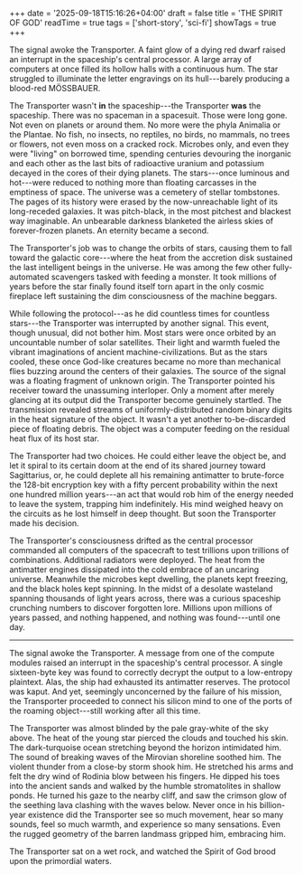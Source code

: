 +++
date = '2025-09-18T15:16:26+04:00'
draft = false
title = 'THE SPIRIT OF GOD'
readTime = true
tags = ['short-story', 'sci-fi']
showTags = true
+++

The signal awoke the Transporter. A faint glow of a dying red dwarf raised an
interrupt in the spaceship's central processor. A large array of computers
at once filled its hollow halls with a continuous hum. The star struggled to
illuminate the letter engravings on its hull---barely producing a blood-red
MÖSSBAUER.

<!--more-->

The Transporter wasn't **in** the spaceship---the Transporter **was** the
spaceship. There was no spaceman in a spacesuit. Those were long gone. Not even
on planets or around them. No more were the phyla Animalia or the Plantae.  No
fish, no insects, no reptiles, no birds, no mammals, no trees or flowers, not
even moss on a cracked rock. Microbes only, and even they were "living" on
borrowed time, spending centuries devouring the inorganic and each
other as the last bits of radioactive uranium and potassium decayed in the cores
of their dying planets.  The stars---once luminous and hot---were reduced to
nothing more than floating carcasses in the emptiness of space. The universe was
a cemetery of stellar tombstones. The pages of its history were erased by the
now-unreachable light of its long-receded galaxies. It was pitch-black, in the
most pitchest and blackest way imaginable. An unbearable darkness blanketed the
airless skies of forever-frozen planets. An eternity became a second.

The Transporter's job was to change the orbits of stars, causing them to fall
toward the galactic core---where the heat from the accretion disk sustained the
last intelligent beings in the universe. He was among the few other
fully-automated scavengers tasked with feeding a monster.  It took millions of
years before the star finally found itself torn apart in the only cosmic
fireplace left sustaining the dim consciousness of the machine beggars.

While following the protocol---as he did countless times for countless
stars---the Transporter was interrupted by another signal. This event, though
unusual, did not bother him. Most stars were once orbited by an uncountable
number of solar satellites. Their light and warmth fueled the vibrant
imaginations of ancient machine-civilizations. But as the stars cooled, these
once God-like creatures became no more than mechanical flies buzzing around the
centers of their galaxies.  The source of the signal was a floating fragment of
unknown origin. The Transporter pointed his receiver toward the unassuming
interloper. Only a moment after merely glancing at its output did the
Transporter become genuinely startled. The transmission revealed streams of
uniformly-distributed random binary digits in the heat signature of the object.
It wasn't a yet another to-be-discarded piece of floating debris.  The object
was a computer feeding on the residual heat flux of its host star.

The Transporter had two choices. He could either leave the object be, and let it
spiral to its certain doom at the end of its shared journey toward
Sagittarius, or, he could deplete all his remaining antimatter to brute-force
the 128-bit encryption key with a fifty percent probability within the next one
hundred million years---an act that would rob him of the energy needed to leave
the system, trapping him indefinitely.  His mind weighed heavy on the circuits
as he lost himself in deep thought. But soon the Transporter made his decision.

The Transporter's consciousness drifted as the central processor commanded all
computers of the spacecraft to test trillions upon trillions of combinations.
Additional radiators were deployed.  The heat from the antimatter engines
dissipated into the cold embrace of an uncaring universe. Meanwhile the microbes
kept dwelling, the planets kept freezing, and the black holes kept spinning.
In the midst of a desolate wasteland spanning thousands of light years
across, there was a curious spaceship crunching numbers to discover forgotten
lore. Millions upon millions of years passed, and nothing happened, and nothing
was found---until one day.

---

The signal awoke the Transporter. A message from one of the compute modules raised
an interrupt in the spaceship's central processor. A single sixteen-byte key was
found to correctly decrypt the output to a low-entropy plaintext. Alas, the ship
had exhausted its antimatter reserves. The protocol was kaput. And yet, seemingly
unconcerned by the failure of his mission, the Transporter proceeded to connect
his silicon mind to one of the ports of the roaming object---still working
after all this time.

The Transporter was almost blinded by the pale gray-white of the sky above. The
heat of the young star pierced the clouds and touched his skin. The
dark-turquoise ocean stretching beyond the horizon intimidated him. The sound of
breaking waves of the Mirovian shoreline soothed him. The violent thunder from a
close-by storm shook him. He stretched his arms and felt the dry wind of Rodinia
blow between his fingers. He dipped his toes into the ancient sands and walked
by the humble stromatolites in shallow ponds. He turned his gaze to the
nearby cliff, and saw the crimson glow of the seething lava clashing with the waves
below.  Never once in his billion-year existence did the Transporter see so much
movement, hear so many sounds, feel so much warmth, and experience so many
sensations. Even the rugged geometry of the barren landmass gripped him,
embracing him.

The Transporter sat on a wet rock, and watched the Spirit of God brood upon the
primordial waters.
